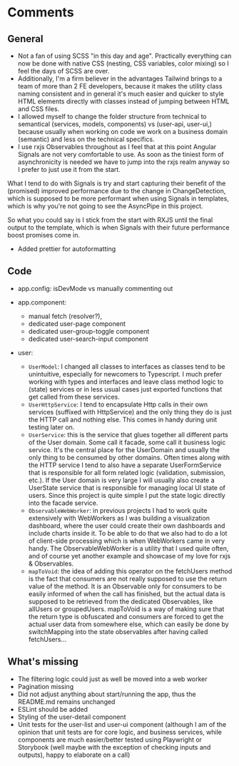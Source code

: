 # Comments

## General

- Not a fan of using SCSS "in this day and age". Practically everything can now be done with native CSS (nesting, CSS variables, color mixing) so I feel the days of SCSS are over.
- Additionally, I'm a firm believer in the advantages Tailwind brings to a team of more than 2 FE developers, because it makes the utility class naming consistent and in general it's much easier and quicker to style HTML elements directly with classes instead of jumping between HTML and CSS files.
- I allowed myself to change the folder structure from technical to semantical (services, models, components) vs (user-api, user-ui,) because usually when working on code we work on a business domain (semantic) and less on the technical specifics.
- I use rxjs Observables throughout as I feel that at this point Angular Signals are not very comfortable to use. As soon as the tiniest form of asynchronicity is needed we have to jump into the rxjs realm anyway so I prefer to just use it from the start.

What I tend to do with Signals is try and start capturing their benefit of the (promised) improved performance due to the change in ChangeDetection, which is supposed to be more performant when using Signals in templates, which is why you're not going to see the AsyncPipe in this project.

So what you could say is I stick from the start with RXJS until the final output to the template, which is when Signals with their future performance boost promises come in.

- Added prettier for autoformatting

## Code

- app.config: isDevMode vs manually commenting out

- app.component:

  - manual fetch (resolver?),
  - dedicated user-page component
  - dedicated user-group-toggle component
  - dedicated user-search-input component

- user:

  - `UserModel`: I changed all classes to interfaces as classes tend to be unintuitive, especially for newcomers to Typescript. I much prefer working with types and interfaces and leave class method logic to (state) services or in less usual cases just exported functions that get called from these services.
  - `UserHttpService`: I tend to encapsulate Http calls in their own services (suffixed with HttpService) and the only thing they do is just the HTTP call and nothing else. This comes in handy during unit testing later on.
  - `UserService`: this is the service that glues together all different parts of the User domain. Some call it facade, some call it business logic service. It's the central place for the UserDomain and usually the only thing to be consumed by other domains. Often times along with the HTTP service I tend to also have a separate UserFormService that is responsible for all form related logic (validation, submission, etc.).
    If the User domain is very large I will usually also create a UserState service that is responsible for managing local UI state of users.
    Since this project is quite simple I put the state logic directly into the facade service.
  - `ObservableWebWorker`: in previous projects I had to work quite extensively with WebWorkers as I was building a visualization dashboard, where the user could create their own dashboards and include charts inside it. To be able to do that we also had to do a lot of client-side processing which is when WebWorkers came in very handy.
    The ObservableWebWorker is a utility that I used quite often, and of course yet another example and showcase of my love for rxjs & Observables.
  - `mapToVoid`: the idea of adding this operator on the fetchUsers method is the fact that consumers are not really supposed to use the return value of the method. It is an Observable only for consumers to be easily informed of when the call has finished, but the actual data is supposed to be retrieved from the dedicated Observables, like allUsers or groupedUsers. mapToVoid is a way of making sure that the return type is obfuscated and consumers are forced to get the actual user data from somewhere else, which can easily be done by switchMapping into the state observables after having called fetchUsers...

## What's missing

- The filtering logic could just as well be moved into a web worker
- Pagination missing
- Did not adjust anything about start/running the app, thus the README.md remains unchanged
- ESLint should be added
- Styling of the user-detail component
- Unit tests for the user-list and user-ui component (although I am of the opinion that unit tests are for core logic, and business services, while components are much easier/better tested using Playwright or Storybook (well maybe with the exception of checking inputs and outputs), happy to elaborate on a call)
